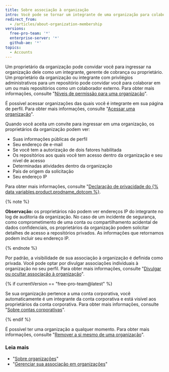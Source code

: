 ```yaml
---
title: Sobre associação à organização
intro: Você pode se tornar um integrante de uma organização para colaborar com colegas de trabalho ou contribuidores de código aberto em muitos repositórios de uma vez.
redirect_from:
  - /articles/about-organization-membership
versions:
  free-pro-team: '*'
  enterprise-server: '*'
  github-ae: '*'
topics:
  - Accounts
---
```


Um proprietário da organização pode convidar você para ingressar na organização dele como um integrante, gerente de cobrança ou proprietário. Um proprietário da organização ou integrante com privilégios administrativos para um repositório pode convidar você para colaborar em um ou mais repositórios como um colaborador externo. Para obter mais informações, consulte "[Níveis de permissão para uma organização](/articles/permission-levels-for-an-organization)".

É possível acessar organizações das quais você é integrante em sua página de perfil. Para obter mais informações, consulte "[Acessar uma organização](/articles/accessing-an-organization)".

Quando você aceita um convite para ingressar em uma organização, os proprietários da organização podem ver:

- Suas informações públicas de perfil
- Seu endereço de e-mail
- Se você tem a autorização de dois fatores habilitada
- Os repositórios aos quais você tem acesso dentro da organização e seu nível de acesso
- Determinadas atividades dentro da organização
- País de origem da solicitação
- Seu endereço IP

Para obter mais informações, consulte "<a href="/articles/github-privacy-statement/" class="dotcom-only">Declaração de privacidade do {% data variables.product.prodname_dotcom %}</a>.

  {% note %}

  **Observação:** os proprietários não podem ver endereços IP do integrante no log de auditoria da organização. No caso de um incidente de segurança, como comprometimento de uma conta ou compartilhamento acidental de dados confidenciais, os proprietários da organização podem solicitar detalhes de acesso a repositórios privados. As informações que retornamos podem incluir seu endereço IP.

  {% endnote %}

Por padrão, a visibilidade de sua associação à organização é definida como privada. Você pode optar por divulgar associações individuais à organização no seu perfil. Para obter mais informações, consulte "[Divulgar ou ocultar associação à organização](/articles/publicizing-or-hiding-organization-membership)".

{% if currentVersion == "free-pro-team@latest" %}

Se sua organização pertence a uma conta corporativa, você automaticamente é um integrante da conta corporativa e está visível aos proprietários da conta corporativa. Para obter mais informações, consulte "[Sobre contas corporativas](/articles/about-enterprise-accounts)".

{% endif %}

É possível ter uma organização a qualquer momento. Para obter mais informações, consulte "[Remover a si mesmo de uma organização](/articles/removing-yourself-from-an-organization)".

### Leia mais

- "[Sobre organizações](/articles/about-organizations)"
- "[Gerenciar sua associação em organizações](/articles/managing-your-membership-in-organizations)"
